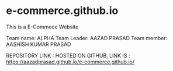 # e-commerce.github.io
This is a E-Commece Website

Team name: ALPHA
Team Leader: AAZAD PRASAD
Team member: AASHISH KUMAR PRASAD


REPOSITORY LINK :
HOSTED ON GITHUB, LINK IS : https://aazadprasad.github.io/e-commerce.github.io/
